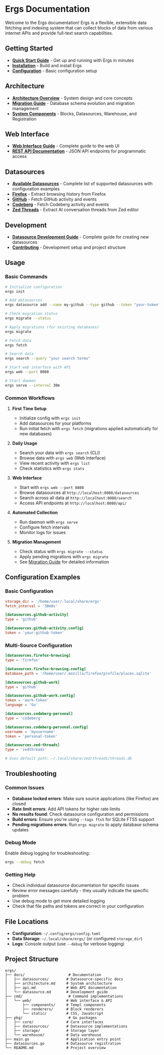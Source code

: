 # Ergs Documentation

Welcome to the Ergs documentation! Ergs is a flexible, extensible data fetching and indexing system that can collect blocks of data from various internet APIs and provide full-text search capabilities.

## Getting Started

- **[Quick Start Guide](../README.md#quick-start)** - Get up and running with Ergs in minutes
- **[Installation](../README.md#installation)** - Build and install Ergs
- **[Configuration](../README.md#configuration)** - Basic configuration setup

## Architecture

- **[Architecture Overview](architecture.md)** - System design and core concepts
- **[Migration Guide](migration.md)** - Database schema evolution and migration management
- **[System Components](../README.md#architecture-overview)** - Blocks, Datasources, Warehouse, and Registration

## Web Interface

- **[Web Interface Guide](web-interface.md)** - Complete guide to the web UI
- **[REST API Documentation](api.md)** - JSON API endpoints for programmatic access

## Datasources

- **[Available Datasources](datasources/)** - Complete list of supported datasources with configuration examples
- **[Firefox](datasources/firefox.md)** - Extract browsing history from Firefox
- **[GitHub](datasources/github.md)** - Fetch GitHub activity and events
- **[Codeberg](datasources/codeberg.md)** - Fetch Codeberg activity and events
- **[Zed Threads](datasources/zedthreads.md)** - Extract AI conversation threads from Zed editor

## Development

- **[Datasource Development Guide](datasource.md)** - Complete guide for creating new datasources
- **[Contributing](../README.md#development)** - Development setup and project structure

## Usage

### Basic Commands

```bash
# Initialize configuration
ergs init

# Add datasources
ergs datasource add --name my-github --type github --token "your-token"

# Check migration status
ergs migrate --status

# Apply migrations (for existing databases)
ergs migrate

# Fetch data
ergs fetch

# Search data
ergs search --query "your search terms"

# Start web interface with API
ergs web --port 8080

# Start daemon
ergs serve --interval 30m
```

### Common Workflows

1. **First Time Setup**
   - Initialize config with `ergs init`
   - Add datasources for your platforms
   - Run initial fetch with `ergs fetch` (migrations applied automatically for new databases)

2. **Daily Usage**
   - Search your data with `ergs search` (CLI)
   - Browse data with `ergs web` (Web Interface)
   - View recent activity with `ergs list`
   - Check statistics with `ergs stats`

3. **Web Interface**
   - Start with `ergs web --port 8080`
   - Browse datasources at `http://localhost:8080/datasources`
   - Search across all data at `http://localhost:8080/search`
   - Access API endpoints at `http://localhost:8080/api/`

4. **Automated Collection**
   - Run daemon with `ergs serve`
   - Configure fetch intervals
   - Monitor logs for issues

5. **Migration Management**
   - Check status with `ergs migrate --status`
   - Apply pending migrations with `ergs migrate`
   - See [Migration Guide](migration.md) for detailed information

## Configuration Examples

### Basic Configuration
```toml
storage_dir = '/home/user/.local/share/ergs'
fetch_interval = '30m0s'

[datasources.github-activity]
type = 'github'

[datasources.github-activity.config]
token = 'your-github-token'
```

### Multi-Source Configuration
```toml
[datasources.firefox-browsing]
type = 'firefox'

[datasources.firefox-browsing.config]
database_path = '/home/user/.mozilla/firefox/profile/places.sqlite'

[datasources.github-work]
type = 'github'

[datasources.github-work.config]
token = 'work-token'
language = 'Go'

[datasources.codeberg-personal]
type = 'codeberg'

[datasources.codeberg-personal.config]
username = 'myusername'
token = 'personal-token'

[datasources.zed-threads]
type = 'zedthreads'

# Uses default path: ~/.local/share/zed/threads/threads.db
```

## Troubleshooting

### Common Issues

- **Database locked errors**: Make sure source applications (like Firefox) are closed
- **Rate limit errors**: Add API tokens for higher rate limits
- **No results found**: Check datasource configuration and permissions
- **Build errors**: Ensure you're using `--tags fts5` for SQLite FTS5 support
- **Pending migrations errors**: Run `ergs migrate` to apply database schema updates

### Debug Mode

Enable debug logging for troubleshooting:
```bash
ergs --debug fetch
```

### Getting Help

- Check individual datasource documentation for specific issues
- Review error messages carefully - they usually indicate the specific problem
- Use debug mode to get more detailed logging
- Check that file paths and tokens are correct in your configuration

## File Locations

- **Configuration**: `~/.config/ergs/config.toml`
- **Data Storage**: `~/.local/share/ergs/` (or configured `storage_dir`)
- **Logs**: Console output (use `--debug` for verbose logging)

## Project Structure

```
ergs/
├── docs/                    # Documentation
│   ├── datasources/        # Datasource-specific docs
│   ├── architecture.md     # System architecture
│   ├── api.md              # Web API documentation
│   └── datasource.md       # Development guide
├── cmd/                     # Command implementations
│   └── web/                # Web interface & API
│       ├── components/     # Templ components
│       ├── renderers/      # Block renderers
│       └── static/         # CSS, JavaScript
├── pkg/                     # Go packages
│   ├── core/               # Core interfaces
│   ├── datasources/        # Datasource implementations
│   ├── storage/            # Storage layer
│   └── warehouse/          # Data warehouse
├── main.go                 # Application entry point
├── datasources.go          # Datasource registration
└── README.md               # Project overview
```
